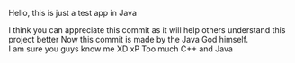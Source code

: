 Hello, this is just a test app in Java

I think you can appreciate this commit as it will help others understand this project better
Now this commit is made by the Java God himself.
<br/>
I am sure you guys know me XD
xP
Too much C++ and Java
